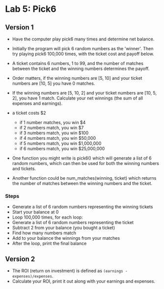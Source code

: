 # Lab 5: Pick6

## Version 1

- Have the computer play pick6 many times and determine net balance.
- Initially the program will pick 6 random numbers as the 'winner'. Then try playing pick6 100,000 times, with the ticket cost and payoff below.
- A ticket contains 6 numbers, 1 to 99, and the number of matches between the ticket and the winning numbers determines the payoff.
- Order matters, if the winning numbers are [5, 10] and your ticket numbers are [10, 5] you have 0 matches.
- If the winning numbers are [5, 10, 2] and your ticket numbers are [10, 5, 2], you have 1 match. Calculate your net winnings (the sum of all expenses and earnings).
- a ticket costs $2

  - if 1 number matches, you win $4
  - if 2 numbers match, you win $7
  - if 3 numbers match, you win $100
  - if 4 numbers match, you win $50,000
  - if 5 numbers match, you win $1,000,000
  - if 6 numbers match, you win $25,000,000

- One function you might write is pick6() which will generate a list of 6 random numbers, which can then be used for both the winning numbers and tickets.

- Another function could be num_matches(winning, ticket) which returns the number of matches between the winning numbers and the ticket.

### Steps

- Generate a list of 6 random numbers representing the winning tickets
- Start your balance at 0
- Loop 100,000 times, for each loop:
- Generate a list of 6 random numbers representing the ticket
- Subtract 2 from your balance (you bought a ticket)
- Find how many numbers match
- Add to your balance the winnings from your matches
- After the loop, print the final balance

## Version 2

- The ROI (return on investment) is defined as `(earnings - expenses)/expenses`.
- Calculate your ROI, print it out along with your earnings and expenses.
